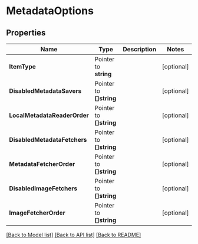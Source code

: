 # MetadataOptions

## Properties

Name | Type | Description | Notes
------------ | ------------- | ------------- | -------------
**ItemType** | Pointer to **string** |  | [optional] 
**DisabledMetadataSavers** | Pointer to **[]string** |  | [optional] 
**LocalMetadataReaderOrder** | Pointer to **[]string** |  | [optional] 
**DisabledMetadataFetchers** | Pointer to **[]string** |  | [optional] 
**MetadataFetcherOrder** | Pointer to **[]string** |  | [optional] 
**DisabledImageFetchers** | Pointer to **[]string** |  | [optional] 
**ImageFetcherOrder** | Pointer to **[]string** |  | [optional] 

[[Back to Model list]](../README.md#documentation-for-models) [[Back to API list]](../README.md#documentation-for-api-endpoints) [[Back to README]](../README.md)


